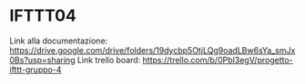 # IFTTT04
Link alla documentazione: https://drive.google.com/drive/folders/19dycbp5OtjLQg9oadLBw6sYa_smJx0Bs?usp=sharing
Link trello board: https://trello.com/b/0PbI3egV/progetto-ifttt-gruppo-4
